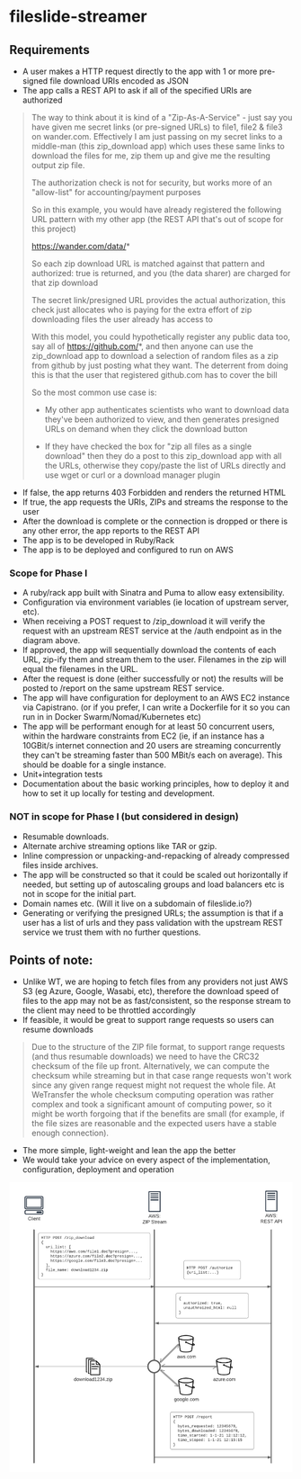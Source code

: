 # fileslide-streamer

## Requirements

* A user makes a HTTP request directly to the app with 1 or more pre-signed file download URIs encoded as JSON
* The app calls a REST API to ask if all of the specified URIs are authorized

> The way to think about it is kind of a "Zip-As-A-Service" - just say you have given me secret links (or pre-signed URLs) to file1, file2 & file3 on wander.com. Effectively I am just passing on my secret links to a middle-man (this zip_download app) which uses these same links to download the files for me, zip them up and give me the resulting output zip file.
>
> The authorization check is not for security, but works more of an "allow-list" for accounting/payment purposes
>
> So in this example, you would have already registered the following URL pattern with my other app (the REST API that's out of scope for this project)
>
> https://wander.com/data/*
>
> So each zip download URL is matched against that pattern and authorized: true is returned, and you (the data sharer) are charged for that zip download
>
> The secret link/presigned URL provides the actual authorization, this check just allocates who is paying for the extra effort of zip downloading files the user already has access to
>
> With this model, you could hypothetically register any public data too, say all of https://github.com/*, and then anyone can use the zip_download app to download a selection of random files as a zip from github by just posting what they want. The deterrent from doing this is that the user that registered github.com has to cover the bill
>
> So the most common use case is:
>
> - My other app authenticates scientists who want to download data they've been authorized to view, and then generates presigned URLs on demand when they click the download button
>
> - If they have checked the box for "zip all files as a single download" then they do a post to this zip_download app with all the URLs, otherwise they copy/paste the list of URLs directly and use wget or curl or a download manager plugin
>
* If false, the app returns 403 Forbidden and renders the returned HTML
* If true, the app requests the URIs, ZIPs and streams the response to the user
* After the download is complete or the connection is dropped or there is any other error, the app reports to the REST API
* The app is to be developed in Ruby/Rack
* The app is to be deployed and configured to run on AWS


### Scope for Phase I

- A ruby/rack app built with Sinatra and Puma to allow easy extensibility.
- Configuration via environment variables (ie location of upstream server, etc).
- When receiving a POST request to /zip_download it will verify the request with an upstream REST service at the /auth endpoint as in the diagram above.
- If approved, the app will sequentially download the contents of each URL, zip-ify them and stream them to the user. Filenames in the zip will equal the filenames in the URL.
- After the request is done (either successfully or not) the results will be posted to /report on the same upstream REST service.
- The app will have configuration for deployment to an AWS EC2 instance via Capistrano. (or if you prefer, I can write a Dockerfile for it so you can run in in Docker Swarm/Nomad/Kubernetes etc)
- The app will be performant enough for at least 50 concurrent users, within the hardware constraints from EC2 (ie, if an instance has a 10GBit/s internet connection and 20 users are streaming concurrently they can't be streaming faster than 500 MBit/s each on average). This should be doable for a single instance.
- Unit+integration tests
- Documentation about the basic working principles, how to deploy it and how to set it up locally for testing and development.


### NOT in scope for Phase I (but considered in design)

- Resumable downloads.
- Alternate archive streaming options like TAR or gzip.
- Inline compression or unpacking-and-repacking of already compressed files inside archives.
- The app will be constructed so that it could be scaled out horizontally if needed, but setting up of autoscaling groups and load balancers etc is not in scope for the initial part.
- Domain names etc. (Will it live on a subdomain of fileslide.io?)
- Generating or verifying the presigned URLs; the assumption is that if a user has a list of urls and they pass validation with the upstream REST service we trust them with no further questions.





## Points of note:

- Unlike WT, we are hoping to fetch files from any providers not just AWS S3 (eg Azure, Google, Wasabi, etc), therefore the download speed of files to the app may not be as fast/consistent, so the response stream to the client may need to be throttled accordingly
- If feasible, it would be great to support range requests so users can resume downloads

> Due to the structure of the ZIP file format, to support range requests (and thus resumable downloads) we need to have the CRC32 checksum of the file up front. Alternatively, we can compute the checksum while streaming but in that case range requests won't work since any given range request might not request the whole file. At WeTransfer the whole checksum computing operation was rather complex and took a significant amount of computing power, so it might be worth forgoing that if the benefits are small (for example, if the file sizes are reasonable and the expected users have a stable enough connection).

- The more simple, light-weight and lean the app the better
- We would take your advice on every aspect of the implementation, configuration, deployment and operation

![Network Diagram](requirements_diagram.png)
